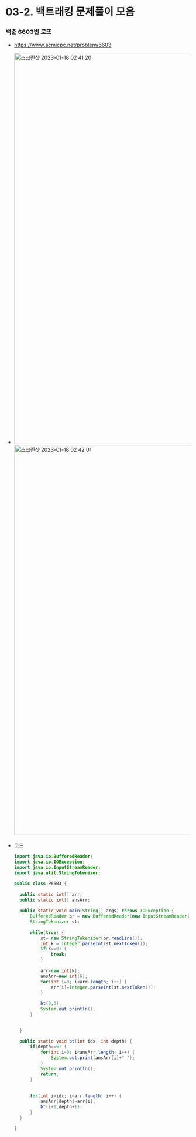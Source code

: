 # 03-2. 백트래킹 문제풀이 모음

### 백준 6603번 로또

+ https://www.acmicpc.net/problem/6603
+ <img width="1066" alt="스크린샷 2023-01-18 02 41 20" src="https://user-images.githubusercontent.com/88477839/212972680-c31b126c-572a-4e11-9d79-8b2de3b4b391.png">
  <img width="1064" alt="스크린샷 2023-01-18 02 42 01" src="https://user-images.githubusercontent.com/88477839/212972715-6e5ae00d-6bb9-4942-a0df-068194c36d82.png">

+ 코드

  ~~~java
  import java.io.BufferedReader;
  import java.io.IOException;
  import java.io.InputStreamReader;
  import java.util.StringTokenizer;
  
  public class P6603 {
  	
  	public static int[] arr;
  	public static int[] ansArr;
  	
  	public static void main(String[] args) throws IOException {
  		BufferedReader br = new BufferedReader(new InputStreamReader(System.in));
  		StringTokenizer st;
  		
  		while(true) {
  			st= new StringTokenizer(br.readLine());
  			int k = Integer.parseInt(st.nextToken());
  			if(k==0) {
  				break;
  			}
  			
  			arr=new int[k];
  			ansArr=new int[6];
  			for(int i=0; i<arr.length; i++) {
  				arr[i]=Integer.parseInt(st.nextToken());
  			}
  			
  			bt(0,0);
  			System.out.println();
  		}
  		
  
  	}
  	
  	public static void bt(int idx, int depth) {
  		if(depth==6) {
  			for(int i=0; i<ansArr.length; i++) {
  				System.out.print(ansArr[i]+" ");
  			}
  			System.out.println();
  			return;
  		}
  		
  		
  		for(int i=idx; i<arr.length; i++) {
  			ansArr[depth]=arr[i];
  			bt(i+1,depth+1);
  		}
  	}
  
  }
  
  ~~~

  